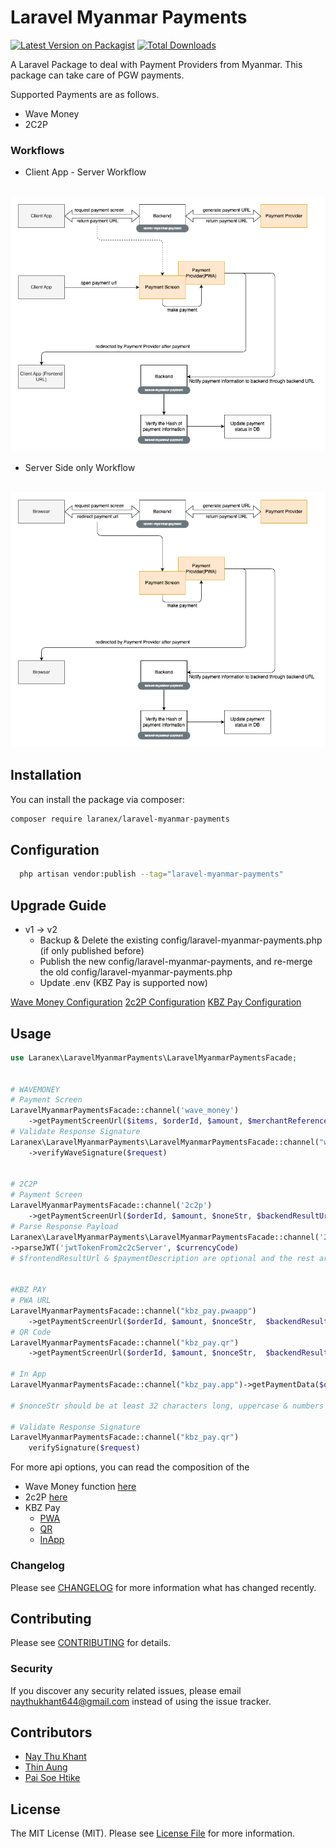 # Laravel Myanmar Payments

[![Latest Version on Packagist](https://img.shields.io/packagist/v/Laranex/laravel-myanmar-payments.svg?style=flat-square)](https://packagist.org/packages/Laranex/laravel-myanmar-payments)
[![Total Downloads](https://img.shields.io/packagist/dt/Laranex/laravel-myanmar-payments.svg?style=flat-square)](https://packagist.org/packages/Laranex/laravel-myanmar-payments)

A Laravel Package to deal with Payment Providers from Myanmar. This package can take care of PGW payments.

Supported Payments are as follows.

- Wave Money
- 2C2P

### Workflows
- Client App - Server Workflow
<br>
<img src="docs/ClientAppServerPGW.png" alt="Client App - Server Workflow">

- Server Side only Workflow
<br>
<img src="docs/ServerSideOnlyPGW.png" alt="Server Side only Workflow">

## Installation

You can install the package via composer:

```bash
composer require laranex/laravel-myanmar-payments
```

## Configuration

```bash
  php artisan vendor:publish --tag="laravel-myanmar-payments"
```

## Upgrade Guide

- v1 -> v2
    - Backup & Delete the existing config/laravel-myanmar-payments.php (if only published before)
    - Publish the new config/laravel-myanmar-payments, and re-merge the old config/laravel-myanmar-payments.php
    - Update .env (KBZ Pay is supported now)

[Wave Money Configuration](https://github.com/DigitalMoneyMyanmar/wppg-documentation#23-environment)
[2c2P Configuration](https://developer.2c2p.com/docs/redirect-api-integrate-with-payment)
[KBZ Pay Configuration](https://wap.kbzpay.com/pgw/uat/api/#/en/dashboard)

## Usage

```php
use Laranex\LaravelMyanmarPayments\LaravelMyanmarPaymentsFacade;


# WAVEMONEY
# Payment Screen
LaravelMyanmarPaymentsFacade::channel('wave_money')
    ->getPaymentScreenUrl($items, $orderId, $amount, $merchantReferenceId, $backendResultUrl, $frontendResultUrl, $paymentDescription)
# Validate Response Signature
Laranex\LaravelMyanmarPayments\LaravelMyanmarPaymentsFacade::channel("wave_money")
    ->verifyWaveSignature($request)


# 2C2P
# Payment Screen
LaravelMyanmarPaymentsFacade::channel('2c2p')
    ->getPaymentScreenUrl($orderId, $amount, $noneStr, $backendResultUrl,$currencyCode, $frontendResultUrl, $paymentDescription, $userDefined)
# Parse Response Payload
Laranex\LaravelMyanmarPayments\LaravelMyanmarPaymentsFacade::channel('2c2p')
->parseJWT('jwtTokenFrom2c2cServer', $currencyCode)
# $frontendResultUrl & $paymentDescription are optional and the rest are mandatory.


#KBZ PAY
# PWA URL
LaravelMyanmarPaymentsFacade::channel("kbz_pay.pwaapp")
    ->getPaymentScreenUrl($orderId, $amount, $nonceStr,  $backendResultUrl)
# QR Code
LaravelMyanmarPaymentsFacade::channel("kbz_pay.qr")
    ->getPaymentScreenUrl($orderId, $amount, $nonceStr,  $backendResultUrl)

# In App
LaravelMyanmarPaymentsFacade::channel("kbz_pay.app")->getPaymentData($orderId, $amount, $nonceStr, $backendResultUrl);

# $nonceStr should be at least 32 characters long, uppercase & numbers according to KbzPay Documentation

# Validate Response Signature
LaravelMyanmarPaymentsFacade::channel("kbz_pay.qr")
    verifySignature($request)
```


For more api options, you can read the composition of the
- Wave Money function [here](src/WaveMoney.php)
- 2c2P [here](src/TwoCTwoP.php)
- KBZ Pay
  - [PWA](src/KbzPayPwa.php)
  - [QR](src/KbzPayQr.php)
  - [InApp](src/KbzPayApp.php)

### Changelog

Please see [CHANGELOG](CHANGELOG.md) for more information what has changed recently.

## Contributing

Please see [CONTRIBUTING](CONTRIBUTING.md) for details.

### Security

If you discover any security related issues, please email naythukhant644@gmail.com instead of using the issue tracker.

## Contributors

- [Nay Thu Khant](https://github.com/naythukhant)
- [Thin Aung](https://github.com/makgsoewar)
- [Pai Soe Htike](https://github.com/paisoedev)


## License

The MIT License (MIT). Please see [License File](LICENSE.md) for more information.


